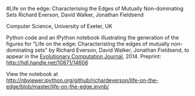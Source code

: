 #Life on the edge: Characterising the Edges of Mutually Non-dominating Sets
Richard Everson, David Walker, Jonathan Fieldsend

Computer Science, 
University of Exeter, UK


Python code and an IPython notebook illustrating the generation of the
figures for "Life on the edge: Characteristing the edges of mutually
non-dominating sets" by Richard Everson, David Walker, Jonathan Fieldsend,
to appear in the
[Evolutionary Computation Journal](http://www.mitpressjournals.org/loi/evco), 2014.
Preprint: <http://hdl.handle.net/10871/14606>

View the notebook at <http://nbviewer.ipython.org/github/richardeverson/life-on-the-edge/blob/master/life-on-the-edge.ipynb/>

